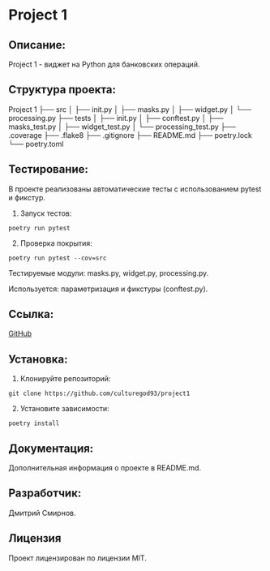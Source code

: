 # Project 1

## Описание:

Project 1 - виджет на Python для банковских операций.

## Структура проекта:

Project 1
├── src
│ ├── init.py
│ ├── masks.py
│ ├── widget.py
│ └── processing.py
├── tests
│ ├── init.py
│ ├── conftest.py
│ ├── masks_test.py
│ ├── widget_test.py
│ └── processing_test.py
├── .coverage
├── .flake8
├── .gitignore
├── README.md
├── poetry.lock
└── poetry.toml

## Тестирование:

В проекте реализованы автоматические тесты с использованием pytest и фикстур.

1. Запуск тестов:
~~~
poetry run pytest
~~~

2. Проверка покрытия:
~~~
poetry run pytest --cov=src
~~~

Тестируемые модули: masks.py, widget.py, processing.py.

Используется: параметризация и фикстуры (conftest.py).

## Ссылка:

[GitHub](https://github.com/culturegod93/project1)

## Установка:

1. Клонируйте репозиторий:
~~~
git clone https://github.com/culturegod93/project1
~~~
2. Установите зависимости:
~~~
poetry install
~~~

## Документация:

Дополнительная информация о проекте в README.md.

## Разработчик:

Дмитрий Смирнов.

## Лицензия

Проект лицензирован по лицензии MIT.
